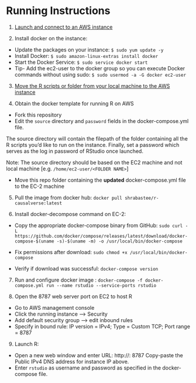# Running Instructions
1. [Launch and connect to an AWS instance](https://tilburgsciencehub.com/tutorials/more-tutorials/running-computations-remotely/launch-instance/)

2. Install docker on the instance:
- Update the packages on your instance:
`$ sudo yum update -y`
- Install Docker:
`$ sudo amazon-linux-extras install docker`
- Start the Docker Service:
`$ sudo service docker start`
- Tip- Add the ec2-user to the docker group so you can execute Docker commands without using sudo:
`$ sudo usermod -a -G docker ec2-user`

3. [Move the R scripts or folder from your local machine to the AWS instance](https://tilburgsciencehub.com/tutorials/more-tutorials/running-computations-remotely/move-files/)

4. Obtain the docker template for running R on AWS
- Fork this repository
- Edit the `source` directory and `password` fields in the docker-compose.yml file.

The source directory will contain the filepath of the folder containing all the R scripts you’d like to run on the instance. Finally, set a password which serves as the log in password of RStudio once launched.

Note: The source directory should be based on the EC2 machine and not local machine [e.g. `/home/ec2-user/<FOLDER NAME>`]

- Move this repo folder containing the **updated** docker-compose.yml file to the EC-2 machine

5. Pull the image from docker hub:
`docker pull shrabastee/r-causalverse:latest`

6. Install docker-decompose command on EC-2:

- Copy the appropriate docker-compose binary from GitHub:
`sudo curl -L https://github.com/docker/compose/releases/latest/download/docker-compose-$(uname -s)-$(uname -m) -o /usr/local/bin/docker-compose`

- Fix permissions after download:
`sudo chmod +x /usr/local/bin/docker-compose`

- Verify if download was successful:
`docker-compose version`

7. Run and configure docker image :
`docker-compose -f docker-compose.yml run --name rstudio --service-ports rstudio`

8. Open the 8787 web server port on EC2 to host R
- Go to AWS management console
- Click the running instance —> Security
- Add default security group —> edit inbound rules
- Specify in bound rule: IP version = IPv4; Type = Custom TCP; Port range = 8787

9. Launch R:
- Open a new web window and enter URL: http://<instance IP>: 8787
Copy-paste the Public IPv4 DNS address for instance IP above.
- Enter `rstudio` as username and password as specified in the docker-compose file.
